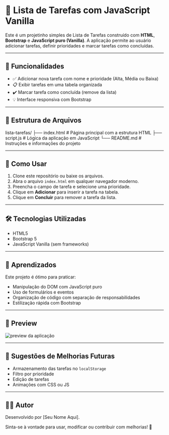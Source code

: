 # 📝 Lista de Tarefas com JavaScript Vanilla

Este é um projetinho simples de Lista de Tarefas construído com **HTML**, **Bootstrap** e **JavaScript puro (Vanilla)**. A aplicação permite ao usuário adicionar tarefas, definir prioridades e marcar tarefas como concluídas.

---

## 🎯 Funcionalidades

- ✅ Adicionar nova tarefa com nome e prioridade (Alta, Média ou Baixa)
- 📋 Exibir tarefas em uma tabela organizada
- ✔️ Marcar tarefa como concluída (remove da lista)
- 💡 Interface responsiva com Bootstrap

---

## 📁 Estrutura de Arquivos

lista-tarefas/
├── index.html # Página principal com a estrutura HTML
├── script.js # Lógica da aplicação em JavaScript
└── README.md # Instruções e informações do projeto


---

## 🚀 Como Usar

1. Clone este repositório ou baixe os arquivos.
2. Abra o arquivo `index.html` em qualquer navegador moderno.
3. Preencha o campo de tarefa e selecione uma prioridade.
4. Clique em **Adicionar** para inserir a tarefa na tabela.
5. Clique em **Concluir** para remover a tarefa da lista.

---

## 🛠️ Tecnologias Utilizadas

- HTML5
- Bootstrap 5
- JavaScript Vanilla (sem frameworks)

---

## 🧠 Aprendizados

Este projeto é ótimo para praticar:
- Manipulação do DOM com JavaScript puro
- Uso de formulários e eventos
- Organização de código com separação de responsabilidades
- Estilização rápida com Bootstrap

---

## 📸 Preview

![preview da aplicação](https://github.com/helgannick/To-do-List/issues/1#issue-3240363662) <!-- Substitua pelo seu screenshot real -->

---

## 📌 Sugestões de Melhorias Futuras

- Armazenamento das tarefas no `localStorage`
- Filtro por prioridade
- Edição de tarefas
- Animações com CSS ou JS

---

## 🧑‍💻 Autor

Desenvolvido por [Seu Nome Aqui].

Sinta-se à vontade para usar, modificar ou contribuir com melhorias! 🚀

